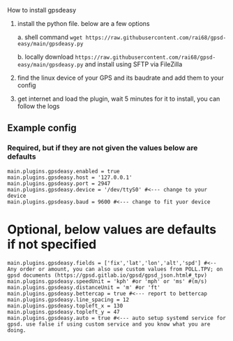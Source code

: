 How to install gpsdeasy
 
1. install the python file. below are a few options

   a. shell command `wget https://raw.githubusercontent.com/rai68/gpsd-easy/main/gpsdeasy.py`
   
   b. locally download `https://raw.githubusercontent.com/rai68/gpsd-easy/main/gpsdeasy.py` and install using SFTP via FileZilla
3. find the linux device of your GPS and its baudrate and add them to your config
4. get internet and load the plugin, wait 5 minutes for it to install, you can follow the logs
 


## Example config
### Required, but if they are not given the values below are defaults
```
main.plugins.gpsdeasy.enabled = true
main.plugins.gpsdeasy.host = '127.0.0.1'
main.plugins.gpsdeasy.port = 2947
main.plugins.gpsdeasy.device = '/dev/ttyS0' #<--- change to your device
main.plugins.gpsdeasy.baud = 9600 #<--- change to fit yuor device
```
# Optional, below values are defaults if not specified
```
main.plugins.gpsdeasy.fields = ['fix','lat','lon','alt','spd'] #<-- Any order or amount, you can also use custom values from POLL.TPV; on gpsd documents (https://gpsd.gitlab.io/gpsd/gpsd_json.html#_tpv)
main.plugins.gpsdeasy.speedUnit = 'kph' #or 'mph' or 'ms' #(m/s)
main.plugins.gpsdeasy.distanceUnit = 'm' #or 'ft'
main.plugins.gpsdeasy.bettercap = true #<--- report to bettercap
main.plugins.gpsdeasy.line_spacing = 12
main.plugins.gpsdeasy.topleft_x = 130
main.plugins.gpsdeasy.topleft_y = 47
main.plugins.gpsdeasy.auto = true #<--- auto setup systemd service for gpsd. use false if using custom service and you know what you are doing.
```
